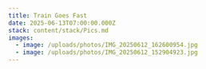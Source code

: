 ```yaml
---
title: Train Goes Fast
date: 2025-06-13T07:00:00.000Z
stack: content/stack/Pics.md
images:
  - image: /uploads/photos/IMG_20250612_162600954.jpg
  - image: /uploads/photos/IMG_20250612_152904923.jpg
---
```


